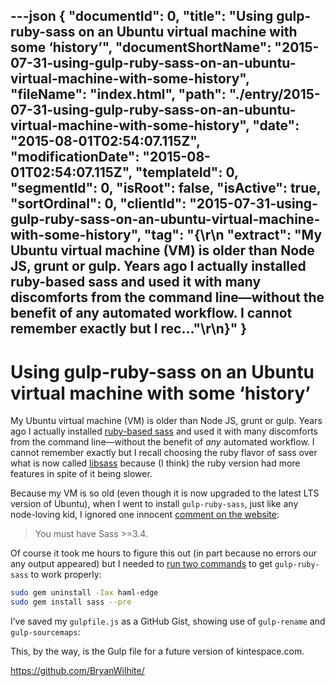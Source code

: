 ---json
{
  "documentId": 0,
  "title": "Using gulp-ruby-sass on an Ubuntu virtual machine with some ‘history’",
  "documentShortName": "2015-07-31-using-gulp-ruby-sass-on-an-ubuntu-virtual-machine-with-some-history",
  "fileName": "index.html",
  "path": "./entry/2015-07-31-using-gulp-ruby-sass-on-an-ubuntu-virtual-machine-with-some-history",
  "date": "2015-08-01T02:54:07.115Z",
  "modificationDate": "2015-08-01T02:54:07.115Z",
  "templateId": 0,
  "segmentId": 0,
  "isRoot": false,
  "isActive": true,
  "sortOrdinal": 0,
  "clientId": "2015-07-31-using-gulp-ruby-sass-on-an-ubuntu-virtual-machine-with-some-history",
  "tag": "{\r\n  \"extract\": \"My Ubuntu virtual machine (VM) is older than Node JS, grunt or gulp. Years ago I actually installed ruby-based sass and used it with many discomforts from the command line—without the benefit of any automated workflow. I cannot remember exactly but I rec...\"\r\n}"
}
---

# Using gulp-ruby-sass on an Ubuntu virtual machine with some ‘history’

My Ubuntu virtual machine (VM) is older than Node JS, grunt or gulp. Years ago I actually installed [ruby-based sass](http://wylbur.us/2014-06-12-installing-sass-on-ubuntu-1404) and used it with many discomforts from the command line—without the benefit of *any* automated workflow. I cannot remember exactly but I recall choosing the ruby flavor of sass over what is now called [libsass](https://github.com/sass/libsass) because (I think) the ruby version had more features in spite of it being slower.

Because my VM is so old (even though it is now upgraded to the latest LTS version of Ubuntu), when I went to install `gulp-ruby-sass`, just like any node-loving kid, I ignored one innocent [comment on the website](https://www.npmjs.com/package/gulp-ruby-sass):

<blockquote>

You must have Sass >=3.4.

</blockquote>

Of course it took me hours to figure this out (in part because no errors our any output appeared) but I needed to [run two commands](http://askubuntu.com/questions/92468/how-do-i-update-to-the-latest-version-of-sass/92471?stw=2) to get `gulp-ruby-sass` to work properly:

```bash
sudo gem uninstall -Iax haml-edge
sudo gem install sass --pre
```

I’ve saved my `gulpfile.js` as a GitHub Gist, showing use of `gulp-rename` and `gulp-sourcemaps`:

<script src="https://gist.github.com/BryanWilhite/c453a5b91f87ad8641eb.js"></script>

This, by the way, is the Gulp file for a future version of kintespace.com.

<https://github.com/BryanWilhite/>
